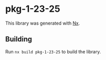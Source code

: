 # pkg-1-23-25

This library was generated with [Nx](https://nx.dev).

## Building

Run `nx build pkg-1-23-25` to build the library.
